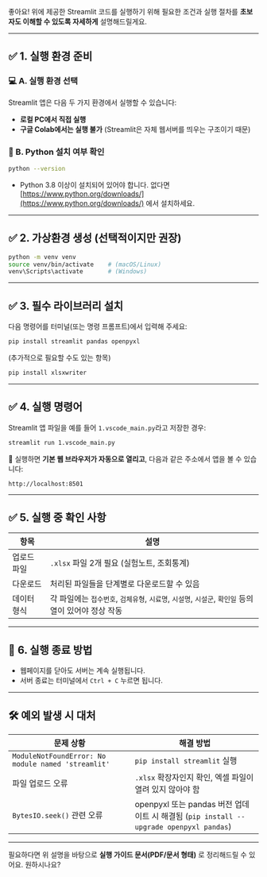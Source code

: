 좋아요! 위에 제공한 Streamlit 코드를 실행하기 위해 필요한 조건과 실행 절차를 **초보자도 이해할 수 있도록 자세하게** 설명해드릴게요.

---

## ✅ 1. 실행 환경 준비

### 💻 A. 실행 환경 선택
Streamlit 앱은 다음 두 가지 환경에서 실행할 수 있습니다:

- **로컬 PC에서 직접 실행**
- **구글 Colab에서는 실행 불가** (Streamlit은 자체 웹서버를 띄우는 구조이기 때문)

### 🧰 B. Python 설치 여부 확인
```bash
python --version
```
- Python 3.8 이상이 설치되어 있어야 합니다. 없다면 [https://www.python.org/downloads/](https://www.python.org/downloads/) 에서 설치하세요.

---

## ✅ 2. 가상환경 생성 (선택적이지만 권장)

```bash
python -m venv venv
source venv/bin/activate    # (macOS/Linux)
venv\Scripts\activate       # (Windows)
```

---

## ✅ 3. 필수 라이브러리 설치

다음 명령어를 터미널(또는 명령 프롬프트)에서 입력해 주세요:

```bash
pip install streamlit pandas openpyxl
```

(추가적으로 필요할 수도 있는 항목)
```bash
pip install xlsxwriter
```

---

## ✅ 4. 실행 명령어

Streamlit 앱 파일을 예를 들어 `1.vscode_main.py`라고 저장한 경우:

```bash
streamlit run 1.vscode_main.py
```

🔁 실행하면 **기본 웹 브라우저가 자동으로 열리고**, 다음과 같은 주소에서 앱을 볼 수 있습니다:
```
http://localhost:8501
```

---

## ✅ 5. 실행 중 확인 사항

| 항목 | 설명 |
|------|------|
| 업로드 파일 | `.xlsx` 파일 2개 필요 (실험노트, 조회통계) |
| 다운로드 | 처리된 파일들을 단계별로 다운로드할 수 있음 |
| 데이터 형식 | 각 파일에는 `접수번호`, `검체유형`, `시료명`, `시설명`, `시설군`, `확인일` 등의 열이 있어야 정상 작동 |

---

## 🧼 6. 실행 종료 방법

- 웹페이지를 닫아도 서버는 계속 실행됩니다.
- 서버 종료는 터미널에서 `Ctrl + C` 누르면 됩니다.

---

## 🛠 예외 발생 시 대처

| 문제 상황 | 해결 방법 |
|-----------|-----------|
| `ModuleNotFoundError: No module named 'streamlit'` | `pip install streamlit` 실행 |
| 파일 업로드 오류 | `.xlsx` 확장자인지 확인, 엑셀 파일이 열려 있지 않아야 함 |
| `BytesIO.seek()` 관련 오류 | openpyxl 또는 pandas 버전 업데이트 시 해결됨 (`pip install --upgrade openpyxl pandas`) |

---

필요하다면 위 설명을 바탕으로 **실행 가이드 문서(PDF/문서 형태)** 로 정리해드릴 수 있어요. 원하시나요?
